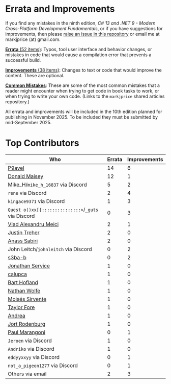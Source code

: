 # Errata and Improvements

If you find any mistakes in the ninth edition, *C# 13 and .NET 9 - Modern Cross-Platform Development Fundamentals*, or if you have suggestions for improvements, then please [raise an issue in this repository](https://github.com/markjprice/cs13net9/issues) or email me at markjprice (at) gmail.com.

[**Errata** (52 items)](errata.md): Typos, tool user interface and behavior changes, or mistakes in code that would cause a compilation error that prevents a successful build.

[**Improvements** (38 items)](improvements.md): Changes to text or code that would improve the content. These are optional.

[**Common Mistakes**](https://github.com/markjprice/markjprice/blob/main/articles/common-mistakes.md): These are some of the most common mistakes that a reader might encounter when trying to get code in book tasks to work, or when trying to write your own code. (Links to the `markjprice` shared articles repository.)

All errata and improvements will be included in the 10th edition planned for publishing in November 2025. To be included they must be submitted by mid-September 2025.

# Top Contributors

Who|Errata|Improvements
---|---|---
[P9avel](https://github.com/P9avel)|14|6
[Donald Maisey](https://github.com/donaldmaisey)|12|1
Mike_H/`mike_h_16837` via Discord|5|2
`rene` via Discord|2|4
`kingace9371` via Discord|1|3
`Quest o()xx[{:::::::::::::::>`/`_guts` via Discord|0|3
[Vlad Alexandru Meici](https://github.com/vladmeici)|2|1
[Justin Treher](https://github.com/jtreher)|2|0
[Anass Sabiri](https://github.com/lambdacore12)|2|0
John Leitch/`johnleitch` via Discord|0|2
[s3ba-b](https://github.com/s3ba-b)|0|2
[Jonathan Service](https://github.com/Sacriflces)|1|0
[calupca](https://github.com/calupca)|1|0
[Bart Hofland](https://github.com/Bart76)|1|0
[Nathan Wolfe](https://github.com/scotswolfie)|1|0
[Moisés Sirvente](https://github.com/es-moises)|1|0
[Taylor Fore](https://github.com/trfore)|1|0
[Andrea](https://github.com/Doriasamp)|1|0
[Jort Rodenburg](https://github.com/jjrodenburg)|1|0
[Paul Marangoni](https://github.com/pmarangoni)|0|1
`Jeroen` via Discord|1|0
`Andriko` via Discord|1|0
`eddyyxxyy` via Discord|0|1
`not_a_pigeon1277` via Discord|0|1
Others via email|2|3
